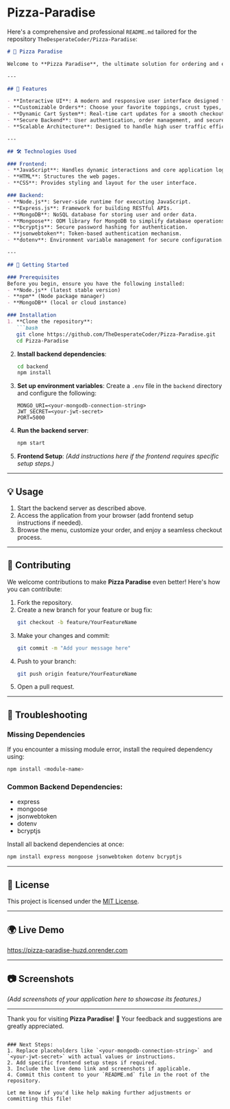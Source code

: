 ﻿# Pizza-Paradise
Here's a comprehensive and professional `README.md` tailored for the repository `TheDesperateCoder/Pizza-Paradise`:

```markdown
# 🍕 Pizza Paradise

Welcome to **Pizza Paradise**, the ultimate solution for ordering and enjoying delicious pizzas online! This project combines a sleek and responsive frontend with a robust backend to deliver a seamless user experience.

---

## 🌟 Features

- **Interactive UI**: A modern and responsive user interface designed for ordering pizzas effortlessly.
- **Customizable Orders**: Choose your favorite toppings, crust types, and sizes to create your perfect pizza.
- **Dynamic Cart System**: Real-time cart updates for a smooth checkout process.
- **Secure Backend**: User authentication, order management, and secure data handling.
- **Scalable Architecture**: Designed to handle high user traffic efficiently.

---

## 🛠️ Technologies Used

### Frontend:
- **JavaScript**: Handles dynamic interactions and core application logic.
- **HTML**: Structures the web pages.
- **CSS**: Provides styling and layout for the user interface.

### Backend:
- **Node.js**: Server-side runtime for executing JavaScript.
- **Express.js**: Framework for building RESTful APIs.
- **MongoDB**: NoSQL database for storing user and order data.
- **Mongoose**: ODM library for MongoDB to simplify database operations.
- **bcryptjs**: Secure password hashing for authentication.
- **jsonwebtoken**: Token-based authentication mechanism.
- **dotenv**: Environment variable management for secure configuration.

---

## 🚀 Getting Started

### Prerequisites
Before you begin, ensure you have the following installed:
- **Node.js** (latest stable version)
- **npm** (Node package manager)
- **MongoDB** (local or cloud instance)

### Installation
1. **Clone the repository**:
   ```bash
   git clone https://github.com/TheDesperateCoder/Pizza-Paradise.git
   cd Pizza-Paradise
   ```

2. **Install backend dependencies**:
   ```bash
   cd backend
   npm install
   ```

3. **Set up environment variables**:
   Create a `.env` file in the `backend` directory and configure the following:
   ```env
   MONGO_URI=<your-mongodb-connection-string>
   JWT_SECRET=<your-jwt-secret>
   PORT=5000
   ```

4. **Run the backend server**:
   ```bash
   npm start
   ```

5. **Frontend Setup**:
   *(Add instructions here if the frontend requires specific setup steps.)*

---

## 💡 Usage

1. Start the backend server as described above.
2. Access the application from your browser (add frontend setup instructions if needed).
3. Browse the menu, customize your order, and enjoy a seamless checkout process.

---

## 🤝 Contributing

We welcome contributions to make **Pizza Paradise** even better! Here's how you can contribute:

1. Fork the repository.
2. Create a new branch for your feature or bug fix:
   ```bash
   git checkout -b feature/YourFeatureName
   ```
3. Make your changes and commit:
   ```bash
   git commit -m "Add your message here"
   ```
4. Push to your branch:
   ```bash
   git push origin feature/YourFeatureName
   ```
5. Open a pull request.

---

## 🐛 Troubleshooting

### Missing Dependencies
If you encounter a missing module error, install the required dependency using:
```bash
npm install <module-name>
```

### Common Backend Dependencies:
- express
- mongoose
- jsonwebtoken
- dotenv
- bcryptjs

Install all backend dependencies at once:
```bash
npm install express mongoose jsonwebtoken dotenv bcryptjs
```

---

## 📜 License

This project is licensed under the [MIT License](LICENSE).

---

## 🌍 Live Demo

https://pizza-paradise-huzd.onrender.com

---

## 📷 Screenshots

*(Add screenshots of your application here to showcase its features.)*

---

Thank you for visiting **Pizza Paradise**! 🍕 Your feedback and suggestions are greatly appreciated.
```

### Next Steps:
1. Replace placeholders like `<your-mongodb-connection-string>` and `<your-jwt-secret>` with actual values or instructions.
2. Add specific frontend setup steps if required.
3. Include the live demo link and screenshots if applicable.
4. Commit this content to your `README.md` file in the root of the repository.

Let me know if you'd like help making further adjustments or committing this file!
